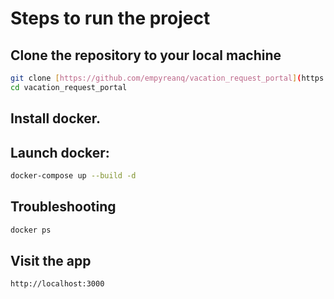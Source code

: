 # Steps to run the project

## Clone the repository to your local machine

````bash
git clone [https://github.com/empyreanq/vacation_request_portal](https://github.com/andreasfilippidis/sharegpt)
cd vacation_request_portal
````

## Install docker.




## Launch docker: 

````bash
docker-compose up --build -d
````

## Troubleshooting
````bash
docker ps
````

## Visit the app

````bash
http://localhost:3000
````
